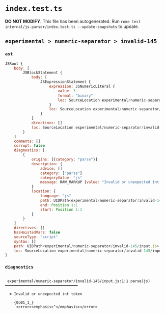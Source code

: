 # `index.test.ts`

**DO NOT MODIFY**. This file has been autogenerated. Run `rome test internal/js-parser/index.test.ts --update-snapshots` to update.

## `experimental > numeric-separator > invalid-145`

### `ast`

```javascript
JSRoot {
	body: [
		JSBlockStatement {
			body: [
				JSExpressionStatement {
					expression: JSNumericLiteral {
						value: 3
						format: "binary"
						loc: SourceLocation experimental/numeric-separator/invalid-145/input.js 1:1-1:8
					}
					loc: SourceLocation experimental/numeric-separator/invalid-145/input.js 1:1-1:8
				}
			]
			directives: []
			loc: SourceLocation experimental/numeric-separator/invalid-145/input.js 1:0-1:9
		}
	]
	comments: []
	corrupt: false
	diagnostics: [
		{
			origins: [{category: "parse"}]
			description: {
				advice: []
				category: ["parse"]
				categoryValue: "js"
				message: RAW_MARKUP {value: "Invalid or unexpected int token"}
			}
			location: {
				language: "js"
				path: UIDPath<experimental/numeric-separator/invalid-145/input.js>
				end: Position 1:1
				start: Position 1:1
			}
		}
	]
	directives: []
	hasHoistedVars: false
	sourceType: "script"
	syntax: []
	path: UIDPath<experimental/numeric-separator/invalid-145/input.js>
	loc: SourceLocation experimental/numeric-separator/invalid-145/input.js 1:0-2:0
}
```

### `diagnostics`

```

 experimental/numeric-separator/invalid-145/input.js:1:1 parse(js) ━━━━━━━━━━━━━━━━━━━━━━━━━━━━━━━━━

  ✖ Invalid or unexpected int token

    {0b01_1_}
     <error><emphasis>^</emphasis></error>


```
